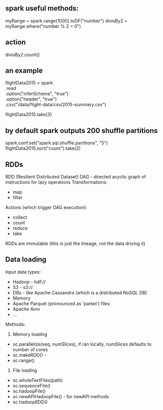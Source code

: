 ## spark useful methods:
myRange = spark.range(1000).toDF("number")
divisBy2 = myRange.where("number % 2 = 0")
## action
divisBy2.count()


## an example
flightData2015 = spark\
.read\
.option("inferSchema", "true")\
.option("header", "true")\
.csv("/data/flight-data/csv/2015-summary.csv")

flightData2015.take(3)

## by default spark outputs 200 shuffle partitions
spark.conf.set("spark.sql.shuffle.partitions", "5")
flightData2015.sort("count").take(2)


## RDDs

RDD (Resilient Distributed Dataset)
DAG - directed acyclic graph of instructions for lazy operations
Transformations:
- map
- filter

Actions (which trigger DAG execution):
- collect
- count
- reduce
- take

RDDs are immutable (this is just the lineage, not the data driving it)

## Data loading

Input data types:
- Hadoop - hdf://
- S3 - s3://
- DBs - like Apache Cassandra (which is a distributed NoSQL DB)
- Memory
- Apache Parquet (pronounced as 'parkei') files
- Apache Avro
- ...

Methods:

1. Memory loading
- sc.parallelize(seq, numSlices), if ran locally, numSlices defaults to number of cores
- sc.makeRDD() - 
- sc.range()
1. File loading
- sc.wholeTextFiles(path)
- sc.sequenceFile()
- sc.hadoopFile()
- sc.newAPIHadoopFile() - for newAPI methods
- sc.hadoopRDD()